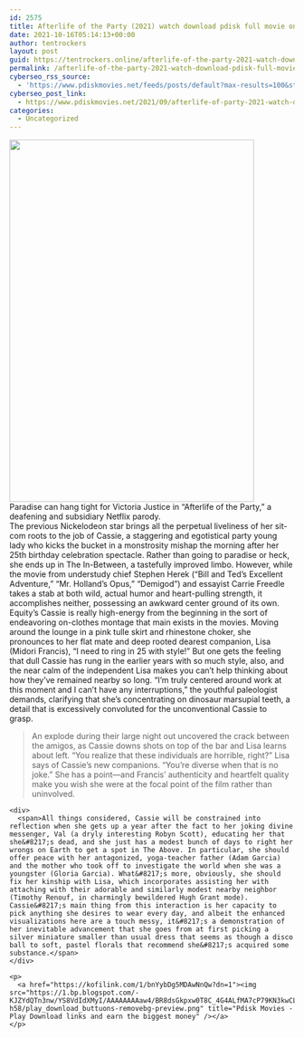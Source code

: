 ```yaml
---
id: 2575
title: Afterlife of the Party (2021) watch download pdisk full movie online
date: 2021-10-16T05:14:13+00:00
author: tentrockers
layout: post
guid: https://tentrockers.online/afterlife-of-the-party-2021-watch-download-pdisk-full-movie-online/
permalink: /afterlife-of-the-party-2021-watch-download-pdisk-full-movie-online/
cyberseo_rss_source:
  - 'https://www.pdiskmovies.net/feeds/posts/default?max-results=100&start-index=401'
cyberseo_post_link:
  - https://www.pdiskmovies.net/2021/09/afterlife-of-party-2021-watch-download.html
categories:
  - Uncategorized
---
```

<div class="separator">
  <a href="https://1.bp.blogspot.com/-edI8Ma9QgxM/YUSlBxUSo-I/AAAAAAAAbNk/KwzTqVk_eWQRteEZeEWAbz8hHEHhvuXPQCLcBGAsYHQ/s2048/Afterlife%2Bof%2Bthe%2BParty%2B%25282021%2529%2Bwatch%2Bdownload%2Bpdisk%2Bfull%2Bmovie%2Bonline.jpg" imageanchor="1"><img loading="lazy" border="0" data-original-height="2048" data-original-width="1382" height="640" src="https://1.bp.blogspot.com/-edI8Ma9QgxM/YUSlBxUSo-I/AAAAAAAAbNk/KwzTqVk_eWQRteEZeEWAbz8hHEHhvuXPQCLcBGAsYHQ/w432-h640/Afterlife%2Bof%2Bthe%2BParty%2B%25282021%2529%2Bwatch%2Bdownload%2Bpdisk%2Bfull%2Bmovie%2Bonline.jpg" width="432" /></a>
</div>

<div>
  <span>Paradise can hang tight for Victoria Justice in &#8220;Afterlife of the Party,&#8221; a deafening and subsidiary Netflix parody.&nbsp;</span>
</div>

<div>
  <span>The previous Nickelodeon star brings all the perpetual liveliness of her sit-com roots to the job of Cassie, a staggering and egotistical party young lady who kicks the bucket in a monstrosity mishap the morning after her 25th birthday celebration spectacle. Rather than going to paradise or heck, she ends up in The In-Between, a tastefully improved limbo. However, while the movie from understudy chief Stephen Herek (&#8220;Bill and Ted&#8217;s Excellent Adventure,&#8221; &#8220;Mr. Holland&#8217;s Opus,&#8221; &#8220;Demigod&#8221;) and essayist Carrie Freedle takes a stab at both wild, actual humor and heart-pulling strength, it accomplishes neither, possessing an awkward center ground of its own.&nbsp;</span>
</div>

<div>
  <span>Equity&#8217;s Cassie is really high-energy from the beginning in the sort of endeavoring on-clothes montage that main exists in the movies. Moving around the lounge in a pink tulle skirt and rhinestone choker, she pronounces to her flat mate and deep rooted dearest companion, Lisa (Midori Francis), &#8220;I need to ring in 25 with style!&#8221; But one gets the feeling that dull Cassie has rung in the earlier years with so much style, also, and the near calm of the independent Lisa makes you can&#8217;t help thinking about how they&#8217;ve remained nearby so long. &#8220;I&#8217;m truly centered around work at this moment and I can&#8217;t have any interruptions,&#8221; the youthful paleologist demands, clarifying that she&#8217;s concentrating on dinosaur marsupial teeth, a detail that is excessively convoluted for the unconventional Cassie to grasp.&nbsp;</span>
</div>

<div>
  <span></p> 
  
  <blockquote>
    <p>
      An explode during their large night out uncovered the crack between the amigos, as Cassie downs shots on top of the bar and Lisa learns about left. &#8220;You realize that these individuals are horrible, right?&#8221; Lisa says of Cassie&#8217;s new companions. &#8220;You&#8217;re diverse when that is no joke.&#8221; She has a point—and Francis&#8217; authenticity and heartfelt quality make you wish she were at the focal point of the film rather than uninvolved.&nbsp;
    </p>
  </blockquote>
  
  <p>
    </span></div> 
    
    <div>
      <span>All things considered, Cassie will be constrained into reflection when she gets up a year after the fact to her joking divine messenger, Val (a dryly interesting Robyn Scott), educating her that she&#8217;s dead, and she just has a modest bunch of days to right her wrongs on Earth to get a spot in The Above. In particular, she should offer peace with her antagonized, yoga-teacher father (Adam Garcia) and the mother who took off to investigate the world when she was a youngster (Gloria Garcia). What&#8217;s more, obviously, she should fix her kinship with Lisa, which incorporates assisting her with attaching with their adorable and similarly modest nearby neighbor (Timothy Renouf, in charmingly bewildered Hugh Grant mode). Cassie&#8217;s main thing from this interaction is her capacity to pick anything she desires to wear every day, and albeit the enhanced visualizations here are a touch messy, it&#8217;s a demonstration of her inevitable advancement that she goes from at first picking a silver miniature smaller than usual dress that seems as though a disco ball to soft, pastel florals that recommend she&#8217;s acquired some substance.</span>
    </div>
    
    <p>
      <a href="https://kofilink.com/1/bnYybDg5MDAwNnQw?dn=1"><img src="https://1.bp.blogspot.com/-KJZYdQTn3nw/YS8VdIdXMyI/AAAAAAAAaw4/BR8dsGkpxw0T8C_4G4ALfMA7cP79KN3kwCLcBGAsYHQ/w400-h58/play_download_buttuons-removebg-preview.png" title="Pdisk Movies - Play Download links and earn the biggest money" /></a>
    </p>